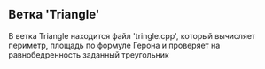 ## Ветка 'Triangle'
В ветка Triangle находится файл 'tringle.cpp', который вычисляет периметр, площадь по формуле Герона и проверяет на равнобедренность заданный треугольник

